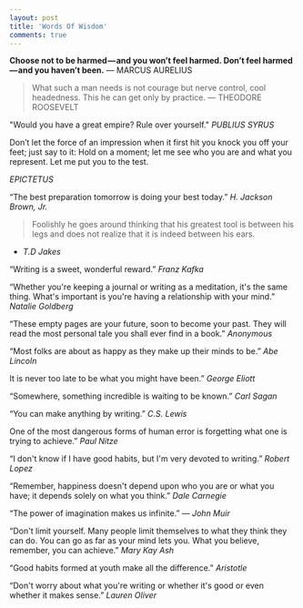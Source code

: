 ```yaml
---
layout: post
title: 'Words Of Wisdom'
comments: true
---
```


**Choose not to be harmed — and you won’t feel harmed. Don’t feel harmed — and you haven’t been.**
— MARCUS AURELIUS

>What such a man needs is not courage but nerve control, cool headedness. This he can get only by practice.
— THEODORE ROOSEVELT

"Would you have a great empire? Rule over yourself."
<cite>PUBLIUS SYRUS</cite>

Don’t let the force of an impression when it first hit you knock you off your feet; just say to it: Hold on a moment; let me see who you are and what you represent. Let me put you to the test.

<cite> EPICTETUS</cite>

“The best preparation tomorrow is doing your best today.”
<cite>H. Jackson Brown, Jr. </cite>

>   Foolishly he goes around thinking that his greatest tool is between his legs and does
not realize that it is indeed between his ears.
-   <cite>T.D Jakes</cite>

“Writing is a sweet, wonderful reward.”
<cite>Franz Kafka</cite>

“Whether you're keeping a journal or writing as a meditation, it's the same thing. What's important is you're having a relationship with your mind.”
<cite>Natalie Goldberg</cite>

“These empty pages are your future, soon to become your past. They will read the most personal tale you shall ever find in a book.”
<cite>Anonymous</cite>

“Most folks are about as happy as they make up their minds to be.”
<cite>Abe Lincoln</cite>

It is never too late to be what you might have been.”
<cite>George Eliott</cite>

“Somewhere, something incredible is waiting to be known.”
<cite> Carl Sagan</cite>

“You can make anything by writing.”
<cite> C.S. Lewis</cite>

One of the most dangerous forms of human error is forgetting what one is trying to achieve.”
<cite> Paul Nitze</cite>

“I don't know if I have good habits, but I'm very devoted to writing.”
<cite> Robert Lopez</cite>

“Remember, happiness doesn't depend upon who you are or what you have; it depends solely on what you think.”
<cite> Dale Carnegie</cite>

“The power of imagination makes us infinite.”
—<cite> John Muir</cite>

“Don't limit yourself. Many people limit themselves to what they think they can do. You can go as far as your mind lets you. What you believe, remember, you can achieve.”
<cite> Mary Kay Ash</cite>

“Good habits formed at youth make all the difference.”
<cite> Aristotle</cite>

“Don't worry about what you're writing or whether it's good or even whether it makes sense.”
<cite> Lauren Oliver</cite>
